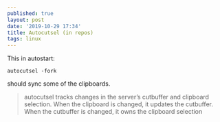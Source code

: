 ```yaml
---
published: true
layout: post
date: '2019-10-29 17:34'
title: Autocutsel (in repos)
tags: linux 
---
```

This in autostart:

    autocutsel -fork
    
should sync some of the clipboards.

> autocutsel tracks changes in the server’s cutbuffer and clipboard selection. When the clipboard is changed, it updates the cutbuffer. When the cutbuffer is changed, it owns the clipboard selection
